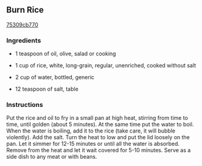 ## Burn Rice

[75309cb770](http://www.food.com/recipe/burn-rice-87090)

### Ingredients

 - 1 teaspoon of oil, olive, salad or cooking

 - 1 cup of rice, white, long-grain, regular, unenriched, cooked without salt

 - 2 cup of water, bottled, generic

 - 12 teaspoon of salt, table

### Instructions

Put the rice and oil to fry in a small pan at high heat, stirring from time to time, until golden (about 5 minutes). At the same time put the water to boil. When the water is boiling, add it to the rice (take care, it will bubble violently). Add the salt. Turn the heat to low and put the lid loosely on the pan. Let it simmer for 12-15 minutes or until all the water is absorbed. Remove from the heat and let it wait covered for 5-10 minutes. Serve as a side dish to any meat or with beans.